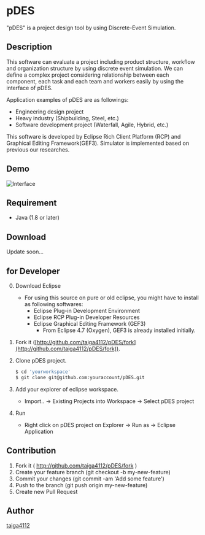 # pDES
"pDES" is a project design tool by using Discrete-Event Simulation.

## Description
This software can evaluate a project including product structure, workflow and organization structure by using discrete event simulation. We can define a complex project considering relationship between each component, each task and each team and workers easily by using the interface of pDES. 

Application examples of pDES are as followings:
- Engineering design project
- Heavy industry (Shipbuilding, Steel, etc.)
- Software development project (Waterfall, Agile, Hybrid, etc.)

This software is developed by Eclipse Rich Client Platform (RCP) and Graphical Editing Framework(GEF3). Simulator is implemented based on previous our researches.

## Demo
![Interface](http://www.nakl.t.u-tokyo.ac.jp/~mitsuyuki/pDES/pictures/topInterface.png "topPage")

## Requirement
- Java (1.8 or later)

## Download
Update soon...


## for Developer

0. Download Eclipse
	- For using this source on pure or old eclipse, you might have to install as following softwares:
		- Eclipse Plug-in Development Environment
		- Eclipse RCP Plug-in Developer Resources
		- Eclipse Graphical Editing Framework (GEF3)
			- From Eclipse 4.7 (Oxygen), GEF3 is already installed initially.

1. Fork it ([http://github.com/taiga4112/pDES/fork](http://github.com/taiga4112/pDES/fork)).

2. Clone pDES project.
	```bash
	$ cd 'yourworkspace'
	$ git clone git@github.com:youraccount/pDES.git
	```

3. Add your explorer of eclipse workspace.
	- Import.. -> Existing Projects into Workspace -> Select pDES project

4. Run
	- Right click on pDES project on Explorer -> Run as -> Eclipse Application

## Contribution
1. Fork it ( http://github.com/taiga4112/pDES/fork )
2. Create your feature branch (git checkout -b my-new-feature)
3. Commit your changes (git commit -am 'Add some feature')
4. Push to the branch (git push origin my-new-feature)
5. Create new Pull Request

## Author

[taiga4112](https://github.com/taiga4112)
